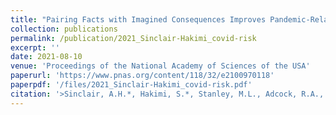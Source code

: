 ```yaml
---
title: "Pairing Facts with Imagined Consequences Improves Pandemic-Related Risk Perception"
collection: publications
permalink: /publication/2021_Sinclair-Hakimi_covid-risk
excerpt: ''
date: 2021-08-10
venue: 'Proceedings of the National Academy of Sciences of the USA'
paperurl: 'https://www.pnas.org/content/118/32/e2100970118'
paperpdf: '/files/2021_Sinclair-Hakimi_covid-risk.pdf'
citation: '>Sinclair, A.H.*, Hakimi, S.*, Stanley, M.L., Adcock, R.A., & Samanez-Larkin, G.R. (2021). Pairing Facts with Imagined Consequences Improves Pandemic-Related Risk Perception. Proc. Nat. Acad. Sci. USA, 118 (32) e2100970118. DOI: 10.1073/pnas.2100970118'
---
```

 
